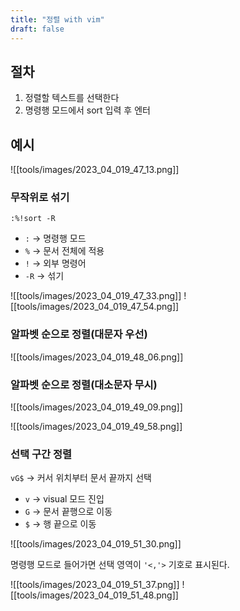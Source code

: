 ```yaml
---
title: "정렬 with vim"
draft: false 
---
```


## 절차

1. 정렬할 텍스트를 선택한다
2. 명령행 모드에서 sort 입력 후 엔터

## 예시

![[tools/images/2023_04_019_47_13.png]]
### 무작위로 섞기

`:%!sort -R`

- `:` → 명령행 모드
- `%` → 문서 전체에 적용
- `!` → 외부 명령어
- `-R` → 섞기

![[tools/images/2023_04_019_47_33.png]]
![[tools/images/2023_04_019_47_54.png]]
### 알파벳 순으로 정렬(대문자 우선)

![[tools/images/2023_04_019_48_06.png]]

### 알파벳 순으로 정렬(대소문자 무시)

![[tools/images/2023_04_019_49_09.png]]

![[tools/images/2023_04_019_49_58.png]]

### 선택 구간 정렬

`vG$` → 커서 위치부터 문서 끝까지 선택
- `v` → visual 모드 진입
- `G` → 문서 끝행으로 이동
- `$` → 행 끝으로 이동

![[tools/images/2023_04_019_51_30.png]]

명령행 모드로 들어가면 선택 영역이 `'<,'>` 기호로 표시된다.

![[tools/images/2023_04_019_51_37.png]]
![[tools/images/2023_04_019_51_48.png]]

